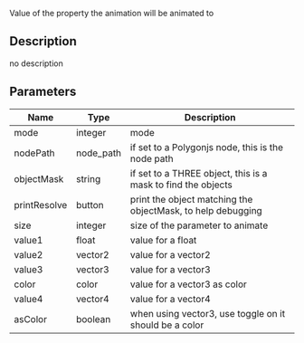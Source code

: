 Value of the property the animation will be animated to



## Description
no description
## Parameters

<table>
<thead>
	<tr>
		<th>Name</th>
		<th>Type</th>
		<th>Description</th>
	</tr>
</thead>
<tr>
	<td>mode</td>
	<td><div class='bg-orange-800 px-2 py-px text-white rounded-sm'>integer</div></td>
	<td>mode</td>
</tr>
<tr>
	<td>nodePath</td>
	<td><div class='bg-indigo-800 px-2 py-px text-white rounded-sm'>node_path</div></td>
	<td>if set to a Polygonjs node, this is the node path</td>
</tr>
<tr>
	<td>objectMask</td>
	<td><div class='bg-purple-800 px-2 py-px text-white rounded-sm'>string</div></td>
	<td>if set to a THREE object, this is a mask to find the objects</td>
</tr>
<tr>
	<td>printResolve</td>
	<td><div class='bg-cyan-800 px-2 py-px text-white rounded-sm'>button</div></td>
	<td>print the object matching the objectMask, to help debugging</td>
</tr>
<tr>
	<td>size</td>
	<td><div class='bg-orange-800 px-2 py-px text-white rounded-sm'>integer</div></td>
	<td>size of the parameter to animate</td>
</tr>
<tr>
	<td>value1</td>
	<td><div class='bg-yellow-800 px-2 py-px text-white rounded-sm'>float</div></td>
	<td>value for a float</td>
</tr>
<tr>
	<td>value2</td>
	<td><div class='bg-teal-800 px-2 py-px text-white rounded-sm'>vector2</div></td>
	<td>value for a vector2</td>
</tr>
<tr>
	<td>value3</td>
	<td><div class='bg-blue-800 px-2 py-px text-white rounded-sm'>vector3</div></td>
	<td>value for a vector3</td>
</tr>
<tr>
	<td>color</td>
	<td><div class='bg-lime-800 px-2 py-px text-white rounded-sm'>color</div></td>
	<td>value for a vector3 as color</td>
</tr>
<tr>
	<td>value4</td>
	<td><div class='bg-lime-800 px-2 py-px text-white rounded-sm'>vector4</div></td>
	<td>value for a vector4</td>
</tr>
<tr>
	<td>asColor</td>
	<td><div class='bg-emerald-800 px-2 py-px text-white rounded-sm'>boolean</div></td>
	<td>when using vector3, use toggle on it should be a color</td>
</tr>
</table>